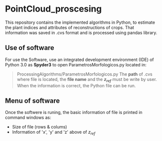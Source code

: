 # PointCloud_proscesing
This repository contains the implemented algorithms in Python, to estimate the plant indices and attributes of reconstructions of crops. That information was saved in .cvs format and is processed using pandas library.

## Use of software
For use the Software, use an integrated development environment (IDE) of Python 3.0 as **Spyder3** to open ParametrosMorfologicos.py located in:
> ProcessingAlgorithms/ParametrosMorfologicos.py
The **path** of .cvs where file is located, the **file name** and the **$z_{ref}$** must be write by user. When the information is correct, the Python file can be run.

## Menu of software
Once the softwere is runing, the basic information of file is printed in command windows as:
- Size of file (rows & colums)
- Information of 'x', 'y' and 'z' above of $z_{ref}$
